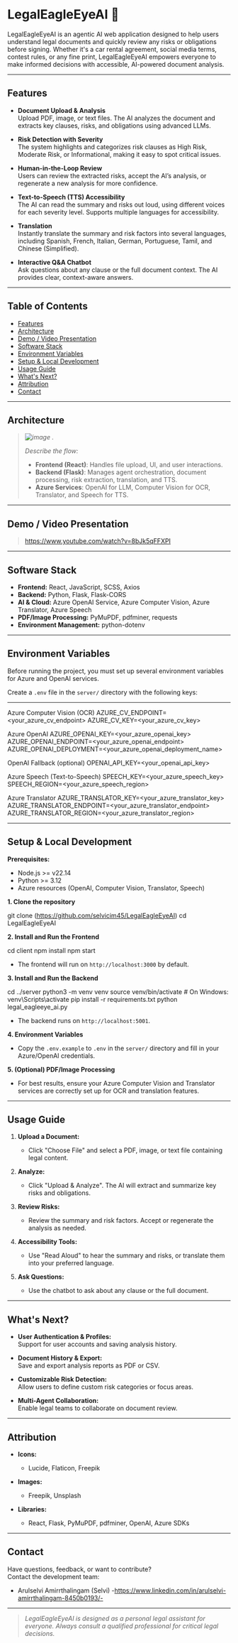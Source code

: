 # LegalEagleEyeAI 🦅

LegalEagleEyeAI is an agentic AI web application designed to help users understand legal documents and quickly review any risks or obligations before signing. Whether it's a car rental agreement, social media terms, contest rules, or any fine print, LegalEagleEyeAI empowers everyone to make informed decisions with accessible, AI-powered document analysis.

---

## Features

- **Document Upload & Analysis**  
  Upload PDF, image, or text files. The AI analyzes the document and extracts key clauses, risks, and obligations using advanced LLMs.

- **Risk Detection with Severity**  
  The system highlights and categorizes risk clauses as High Risk, Moderate Risk, or Informational, making it easy to spot critical issues.

- **Human-in-the-Loop Review**  
  Users can review the extracted risks, accept the AI’s analysis, or regenerate a new analysis for more confidence.

- **Text-to-Speech (TTS) Accessibility**  
  The AI can read the summary and risks out loud, using different voices for each severity level. Supports multiple languages for accessibility.

- **Translation**  
  Instantly translate the summary and risk factors into several languages, including Spanish, French, Italian, German, Portuguese, Tamil, and Chinese (Simplified).

- **Interactive Q&A Chatbot**  
  Ask questions about any clause or the full document context. The AI provides clear, context-aware answers.

---

## Table of Contents

- [Features](#features)
- [Architecture](#architecture)
- [Demo / Video Presentation](#demo--video-presentation)
- [Software Stack](#software-stack)
- [Environment Variables](#environment-variables)
- [Setup & Local Development](#setup--local-development)
- [Usage Guide](#usage-guide)
- [What's Next?](#whats-next)
- [Attribution](#attribution)
- [Contact](#contact)

---

## Architecture

> _![image](https://github.com/user-attachments/assets/ab46f92d-96e5-4a78-ba1f-cc892a6fafe8)
._
>
> 
>
> _Describe the flow:_  
> - **Frontend (React)**: Handles file upload, UI, and user interactions.  
> - **Backend (Flask)**: Manages agent orchestration, document processing, risk extraction, translation, and TTS.  
> - **Azure Services**: OpenAI for LLM, Computer Vision for OCR, Translator, and Speech for TTS.

---

## Demo / Video Presentation

> https://www.youtube.com/watch?v=8bJk5qFFXPI

---

## Software Stack

- **Frontend:** React, JavaScript, SCSS, Axios
- **Backend:** Python, Flask, Flask-CORS
- **AI & Cloud:** Azure OpenAI Service, Azure Computer Vision, Azure Translator, Azure Speech
- **PDF/Image Processing:** PyMuPDF, pdfminer, requests
- **Environment Management:** python-dotenv

---

## Environment Variables

Before running the project, you must set up several environment variables for Azure and OpenAI services.

Create a `.env` file in the `server/` directory with the following keys:

---
Azure Computer Vision (OCR)
AZURE_CV_ENDPOINT=<your_azure_cv_endpoint>
AZURE_CV_KEY=<your_azure_cv_key>

Azure OpenAI
AZURE_OPENAI_KEY=<your_azure_openai_key>
AZURE_OPENAI_ENDPOINT=<your_azure_openai_endpoint>
AZURE_OPENAI_DEPLOYMENT=<your_azure_openai_deployment_name>

OpenAI Fallback (optional)
OPENAI_API_KEY=<your_openai_api_key>

Azure Speech (Text-to-Speech)
SPEECH_KEY=<your_azure_speech_key>
SPEECH_REGION=<your_azure_speech_region>

Azure Translator
AZURE_TRANSLATOR_KEY=<your_azure_translator_key>
AZURE_TRANSLATOR_ENDPOINT=<your_azure_translator_endpoint>
AZURE_TRANSLATOR_REGION=<your_azure_translator_region>

---

## Setup & Local Development

**Prerequisites:**
- Node.js >= v22.14
- Python >= 3.12
- Azure resources (OpenAI, Computer Vision, Translator, Speech)

**1. Clone the repository**

git clone (https://github.com/selvicim45/LegalEagleEyeAI)
cd LegalEagleEyeAI

**2. Install and Run the Frontend**

cd client
npm install
npm start
- The frontend will run on `http://localhost:3000` by default.

**3. Install and Run the Backend**

cd ../server
python3 -m venv venv
source venv/bin/activate # On Windows: venv\Scripts\activate
pip install -r requirements.txt
python legal_eagleeye_ai.py
- The backend runs on `http://localhost:5001`.

**4. Environment Variables**

- Copy the `.env.example` to `.env` in the `server/` directory and fill in your Azure/OpenAI credentials.

**5. (Optional) PDF/Image Processing**

- For best results, ensure your Azure Computer Vision and Translator services are correctly set up for OCR and translation features.

---

## Usage Guide

1. **Upload a Document:**  
   - Click "Choose File" and select a PDF, image, or text file containing legal content.

2. **Analyze:**  
   - Click "Upload & Analyze". The AI will extract and summarize key risks and obligations.

3. **Review Risks:**  
   - Review the summary and risk factors. Accept or regenerate the analysis as needed.

4. **Accessibility Tools:**  
   - Use "Read Aloud" to hear the summary and risks, or translate them into your preferred language.

5. **Ask Questions:**  
   - Use the chatbot to ask about any clause or the full document.

---

## What's Next?

- **User Authentication & Profiles:**  
  Support for user accounts and saving analysis history.

- **Document History & Export:**  
  Save and export analysis reports as PDF or CSV.

- **Customizable Risk Detection:**  
  Allow users to define custom risk categories or focus areas.

- **Multi-Agent Collaboration:**  
  Enable legal teams to collaborate on document review.

---

## Attribution

- **Icons:**  
  - Lucide, Flaticon, Freepik

- **Images:**  
  - Freepik, Unsplash

- **Libraries:**  
  - React, Flask, PyMuPDF, pdfminer, OpenAI, Azure SDKs

---

## Contact

Have questions, feedback, or want to contribute?  
Contact the development team:

- Arulselvi Amirrthalingam (Selvi)
-https://www.linkedin.com/in/arulselvi-amirrthalingam-8450b0193/-


---

> _LegalEagleEyeAI is designed as a personal legal assistant for everyone. Always consult a qualified professional for critical legal decisions._
